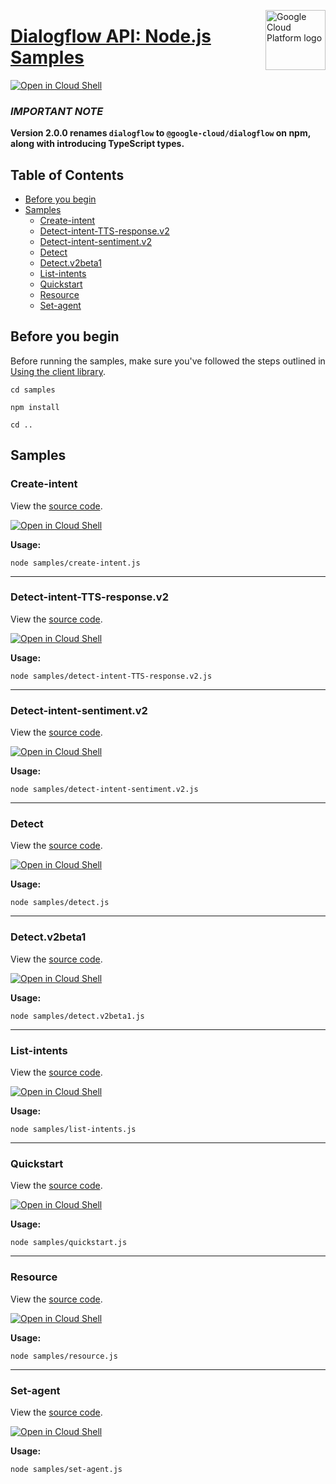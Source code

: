 [//]: # "This README.md file is auto-generated, all changes to this file will be lost."
[//]: # "To regenerate it, use `python -m synthtool`."
<img src="https://avatars2.githubusercontent.com/u/2810941?v=3&s=96" alt="Google Cloud Platform logo" title="Google Cloud Platform" align="right" height="96" width="96"/>

# [Dialogflow API: Node.js Samples](https://github.com/googleapis/nodejs-dialogflow)

[![Open in Cloud Shell][shell_img]][shell_link]

### **_IMPORTANT NOTE_**
**Version 2.0.0 renames `dialogflow` to `@google-cloud/dialogflow` on npm, along with introducing TypeScript types.**

## Table of Contents

* [Before you begin](#before-you-begin)
* [Samples](#samples)
  * [Create-intent](#create-intent)
  * [Detect-intent-TTS-response.v2](#detect-intent-tts-response.v2)
  * [Detect-intent-sentiment.v2](#detect-intent-sentiment.v2)
  * [Detect](#detect)
  * [Detect.v2beta1](#detect.v2beta1)
  * [List-intents](#list-intents)
  * [Quickstart](#quickstart)
  * [Resource](#resource)
  * [Set-agent](#set-agent)

## Before you begin

Before running the samples, make sure you've followed the steps outlined in
[Using the client library](https://github.com/googleapis/nodejs-dialogflow#using-the-client-library).

`cd samples`

`npm install`

`cd ..`

## Samples



### Create-intent

View the [source code](https://github.com/googleapis/nodejs-dialogflow/blob/main/samples/create-intent.js).

[![Open in Cloud Shell][shell_img]](https://console.cloud.google.com/cloudshell/open?git_repo=https://github.com/googleapis/nodejs-dialogflow&page=editor&open_in_editor=samples/create-intent.js,samples/README.md)

__Usage:__


`node samples/create-intent.js`


-----




### Detect-intent-TTS-response.v2

View the [source code](https://github.com/googleapis/nodejs-dialogflow/blob/main/samples/detect-intent-TTS-response.v2.js).

[![Open in Cloud Shell][shell_img]](https://console.cloud.google.com/cloudshell/open?git_repo=https://github.com/googleapis/nodejs-dialogflow&page=editor&open_in_editor=samples/detect-intent-TTS-response.v2.js,samples/README.md)

__Usage:__


`node samples/detect-intent-TTS-response.v2.js`


-----




### Detect-intent-sentiment.v2

View the [source code](https://github.com/googleapis/nodejs-dialogflow/blob/main/samples/detect-intent-sentiment.v2.js).

[![Open in Cloud Shell][shell_img]](https://console.cloud.google.com/cloudshell/open?git_repo=https://github.com/googleapis/nodejs-dialogflow&page=editor&open_in_editor=samples/detect-intent-sentiment.v2.js,samples/README.md)

__Usage:__


`node samples/detect-intent-sentiment.v2.js`


-----




### Detect

View the [source code](https://github.com/googleapis/nodejs-dialogflow/blob/main/samples/detect.js).

[![Open in Cloud Shell][shell_img]](https://console.cloud.google.com/cloudshell/open?git_repo=https://github.com/googleapis/nodejs-dialogflow&page=editor&open_in_editor=samples/detect.js,samples/README.md)

__Usage:__


`node samples/detect.js`


-----




### Detect.v2beta1

View the [source code](https://github.com/googleapis/nodejs-dialogflow/blob/main/samples/detect.v2beta1.js).

[![Open in Cloud Shell][shell_img]](https://console.cloud.google.com/cloudshell/open?git_repo=https://github.com/googleapis/nodejs-dialogflow&page=editor&open_in_editor=samples/detect.v2beta1.js,samples/README.md)

__Usage:__


`node samples/detect.v2beta1.js`


-----




### List-intents

View the [source code](https://github.com/googleapis/nodejs-dialogflow/blob/main/samples/list-intents.js).

[![Open in Cloud Shell][shell_img]](https://console.cloud.google.com/cloudshell/open?git_repo=https://github.com/googleapis/nodejs-dialogflow&page=editor&open_in_editor=samples/list-intents.js,samples/README.md)

__Usage:__


`node samples/list-intents.js`


-----




### Quickstart

View the [source code](https://github.com/googleapis/nodejs-dialogflow/blob/main/samples/quickstart.js).

[![Open in Cloud Shell][shell_img]](https://console.cloud.google.com/cloudshell/open?git_repo=https://github.com/googleapis/nodejs-dialogflow&page=editor&open_in_editor=samples/quickstart.js,samples/README.md)

__Usage:__


`node samples/quickstart.js`


-----




### Resource

View the [source code](https://github.com/googleapis/nodejs-dialogflow/blob/main/samples/resource.js).

[![Open in Cloud Shell][shell_img]](https://console.cloud.google.com/cloudshell/open?git_repo=https://github.com/googleapis/nodejs-dialogflow&page=editor&open_in_editor=samples/resource.js,samples/README.md)

__Usage:__


`node samples/resource.js`


-----




### Set-agent

View the [source code](https://github.com/googleapis/nodejs-dialogflow/blob/main/samples/set-agent.js).

[![Open in Cloud Shell][shell_img]](https://console.cloud.google.com/cloudshell/open?git_repo=https://github.com/googleapis/nodejs-dialogflow&page=editor&open_in_editor=samples/set-agent.js,samples/README.md)

__Usage:__


`node samples/set-agent.js`






[shell_img]: https://gstatic.com/cloudssh/images/open-btn.png
[shell_link]: https://console.cloud.google.com/cloudshell/open?git_repo=https://github.com/googleapis/nodejs-dialogflow&page=editor&open_in_editor=samples/README.md
[product-docs]: https://cloud.google.com/dialogflow-enterprise/
